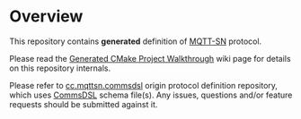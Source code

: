 # Overview
This repository contains **generated** definition of 
[MQTT-SN](http://mqtt.org/2013/12/mqtt-for-sensor-networks-mqtt-sn)
protocol. 

Please read the
[Generated CMake Project Walkthrough](https://github.com/arobenko/commsdsl/wiki/Generated-CMake-Project-Walkthrough)
wiki page for details on this repository internals.

Please refer to [cc.mqttsn.commsdsl](https://github.com/arobenko/cc.mqttsn.commsdsl)
origin protocol definition repository, which uses
[CommsDSL](https://github.com/arobenko/CommsDSL-Specification) schema 
file(s). Any issues, questions and/or feature requests
should be submitted against it.
